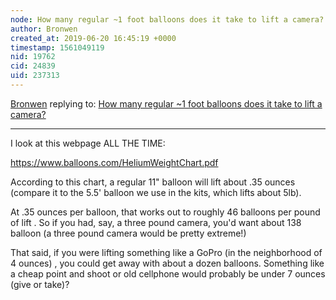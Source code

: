 ```yaml
---
node: How many regular ~1 foot balloons does it take to lift a camera?
author: Bronwen
created_at: 2019-06-20 16:45:19 +0000
timestamp: 1561049119
nid: 19762
cid: 24839
uid: 237313
---
```




[Bronwen](../profile/Bronwen) replying to: [How many regular ~1 foot balloons does it take to lift a camera?](../notes/warren/06-20-2019/how-many-regular-1-foot-balloons-does-it-take-to-lift-a-camera)

----
I look at this webpage ALL THE TIME:

https://www.balloons.com/HeliumWeightChart.pdf

According to this chart, a regular 11" balloon will lift about .35 ounces (compare it to the 5.5' balloon we use in the kits, which lifts about 5lb). 

At .35 ounces per balloon, that works out to roughly 46 balloons per pound of lift .  So if you had, say, a three pound camera, you'd want about 138 balloon (a three pound camera would be pretty extreme!) 

That said, if you were lifting something like a GoPro (in the neighborhood of 4 ounces) , you could get away with about a dozen balloons. Something like a  cheap point and shoot or old cellphone would probably be  under 7 ounces (give or take)? 